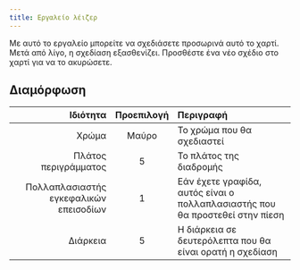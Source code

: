 ```yaml
---
title: Εργαλείο λέιζερ
---
```


Με αυτό το εργαλείο μπορείτε να σχεδιάσετε προσωρινά αυτό το χαρτί. Μετά από λίγο, η σχεδίαση εξασθενίζει. Προσθέστε ένα νέο σχέδιο στο χαρτί για να το ακυρώσετε.

## Διαμόρφωση

|                               Ιδιότητα | Προεπιλογή | Περιγραφή                                                                    |
| -------------------------------------: | :--------: | :--------------------------------------------------------------------------- |
|                                  Χρώμα |    Μαύρο   | Το χρώμα που θα σχεδιαστεί                                                   |
|                   Πλάτος περιγράμματος |      5     | Το πλάτος της διαδρομής                                                      |
| Πολλαπλασιαστής εγκεφαλικών επεισοδίων |      1     | Εάν έχετε γραφίδα, αυτός είναι ο πολλαπλασιαστής που θα προστεθεί στην πίεση |
|                               Διάρκεια |      5     | Η διάρκεια σε δευτερόλεπτα που θα είναι ορατή η σχεδίαση                     |
